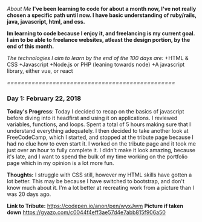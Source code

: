 *About Me*
**I've been learning to code for about a month now, I've not really chosen a specific path until now. I have basic understanding of ruby/rails, java, javascript, html, and css.**

**Im learning to code because I enjoy it, and freelancing is my current goal. I aim to be able to freelance websites, atleast the design portion, by the end of this month.**

*The technologies I aim to learn by the end of the 100 days are:*
+HTML & CSS
+Javascript
+Node.js or PHP (leaning towards node)
+A javascript library, either vue, or react

*================================================*


### Day 1: February 22, 2018
**Today's Progress**: Today I decided to recap on the basics of javascript before diving into it headfirst and using it on applications. I reviewed variables, functions, and loops. Spent a total of 5 hours making sure that I understand everything adequately. I then decided to take another look at FreeCodeCamp, which I started, and stopped at the tribute page because I had no clue how to even start it. I worked on the tribute page and it took me just over an hour to fully complete it. I didn't make it look amazing, because it's late, and I want to spend the bulk of my time working on the portfolio page which in my opinion is a lot more fun.

**Thoughts:** I struggle with CSS still, however my HTML skills have gotten a lot better. This may be because I have switched to bootstrap, and don't know much about it. I'm a lot better at recreating work from a picture than I was 20 days ago.

**Link to Tribute:** https://codepen.io/anon/pen/wyxJwm 
**Picture if taken down** https://gyazo.com/c0044f4eff3ae57d4e7abb815f906a50
